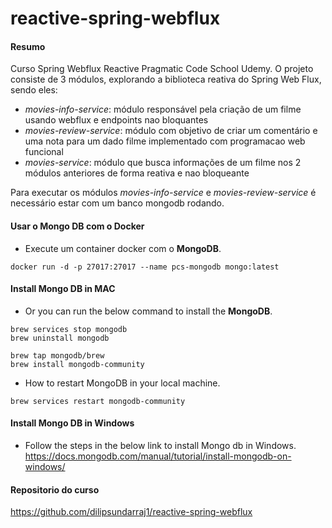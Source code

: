 # reactive-spring-webflux

#### Resumo

Curso Spring Webflux Reactive Pragmatic Code School Udemy.
O projeto consiste de 3 módulos, explorando a biblioteca reativa do Spring Web Flux, sendo eles:
 - *movies-info-service*: módulo responsável pela criação de um filme usando webflux e endpoints nao bloquantes
 - *movies-review-service*: módulo com objetivo de criar um comentário e uma nota para um dado filme implementado com programacao web funcional
 - *movies-service*: módulo que busca informações de um filme nos 2 módulos anteriores de forma reativa e nao bloqueante

Para executar os módulos *movies-info-service* e *movies-review-service* é necessário estar com um banco mongodb rodando.


#### Usar o Mongo DB com o Docker

- Execute um container docker com o **MongoDB**.
```
docker run -d -p 27017:27017 --name pcs-mongodb mongo:latest
```

#### Install Mongo DB in MAC

- Or you can run the below command to install the **MongoDB**.
```
brew services stop mongodb
brew uninstall mongodb

brew tap mongodb/brew
brew install mongodb-community
```

- How to restart MongoDB in your local machine.
```
brew services restart mongodb-community
```

#### Install Mongo DB in Windows

- Follow the steps in the below link to install Mongo db in Windows.
https://docs.mongodb.com/manual/tutorial/install-mongodb-on-windows/


#### Repositorio do curso

https://github.com/dilipsundarraj1/reactive-spring-webflux

